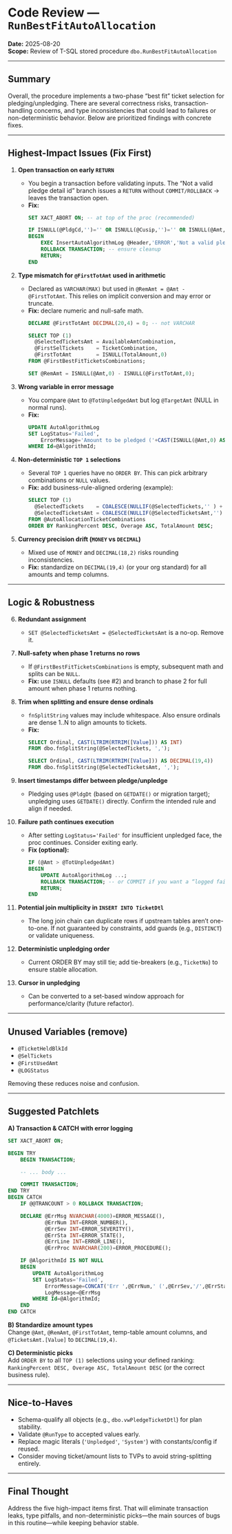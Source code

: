 # Code Review — `RunBestFitAutoAllocation`

**Date:** 2025-08-20  
**Scope:** Review of T-SQL stored procedure `dbo.RunBestFitAutoAllocation`

---

## Summary
Overall, the procedure implements a two-phase “best fit” ticket selection for pledging/unpledging. There are several correctness risks, transaction-handling concerns, and type inconsistencies that could lead to failures or non-deterministic behavior. Below are prioritized findings with concrete fixes.

---

## Highest-Impact Issues (Fix First)

1. **Open transaction on early `RETURN`**
   - You begin a transaction before validating inputs. The “Not a valid pledge detail id” branch issues a `RETURN` without `COMMIT/ROLLBACK` → leaves the transaction open.
   - **Fix:**
     ```sql
     SET XACT_ABORT ON; -- at top of the proc (recommended)

     IF ISNULL(@PldgCd,'')='' OR ISNULL(@Cusip,'')='' OR ISNULL(@Amt,0)=0
     BEGIN
         EXEC InsertAutoAlgorithmLog @Header,'ERROR','Not a valid pledge detail id','Not a valid pledge detail id';
         ROLLBACK TRANSACTION; -- ensure cleanup
         RETURN;
     END
     ```

2. **Type mismatch for `@FirstTotAmt` used in arithmetic**
   - Declared as `VARCHAR(MAX)` but used in `@RemAmt = @Amt - @FirstTotAmt`. This relies on implicit conversion and may error or truncate.
   - **Fix:** declare numeric and null-safe math.
     ```sql
     DECLARE @FirstTotAmt DECIMAL(20,4) = 0; -- not VARCHAR

     SELECT TOP (1)
       @SelectedTicketsAmt = AvailableAmtCombination,
       @FirstSelTickets    = TicketCombination,
       @FirstTotAmt        = ISNULL(TotalAmount,0)
     FROM @FirstBestFitTicketsCombinations;

     SET @RemAmt = ISNULL(@Amt,0) - ISNULL(@FirstTotAmt,0);
     ```

3. **Wrong variable in error message**
   - You compare `@Amt` to `@TotUnpledgedAmt` but log `@TargetAmt` (NULL in normal runs).
   - **Fix:**
     ```sql
     UPDATE AutoAlgorithmLog
     SET LogStatus='Failed',
         ErrorMessage='Amount to be pledged ('+CAST(ISNULL(@Amt,0) AS VARCHAR(50))+') exceeds the available face ('+CAST(ISNULL(@TotUnpledgedAmt,0) AS VARCHAR(50))+')'
     WHERE Id=@AlgorithmId;
     ```

4. **Non-deterministic `TOP 1` selections**
   - Several `TOP 1` queries have no `ORDER BY`. This can pick arbitrary combinations or `NULL` values.
   - **Fix:** add business-rule-aligned ordering (example):
     ```sql
     SELECT TOP (1)
       @SelectedTickets    = COALESCE(NULLIF(@SelectedTickets,'' ) + ',', '') + TicketCombination,
       @SelectedTicketsAmt = COALESCE(NULLIF(@SelectedTicketsAmt,'') + ',', '') + AvailableAmtCombination
     FROM @AutoAllocationTicketCombinations
     ORDER BY RankingPercent DESC, Overage ASC, TotalAmount DESC;
     ```

5. **Currency precision drift (`MONEY` vs `DECIMAL`)**
   - Mixed use of `MONEY` and `DECIMAL(18,2)` risks rounding inconsistencies.
   - **Fix:** standardize on `DECIMAL(19,4)` (or your org standard) for all amounts and temp columns.

---

## Logic & Robustness

6. **Redundant assignment**
   - `SET @SelectedTicketsAmt = @SelectedTicketsAmt` is a no-op. Remove it.

7. **Null-safety when phase 1 returns no rows**
   - If `@FirstBestFitTicketsCombinations` is empty, subsequent math and splits can be `NULL`.
   - **Fix:** use `ISNULL` defaults (see #2) and branch to phase 2 for full amount when phase 1 returns nothing.

8. **Trim when splitting and ensure dense ordinals**
   - `fnSplitString` values may include whitespace. Also ensure ordinals are dense 1..N to align amounts to tickets.
   - **Fix:**
     ```sql
     SELECT Ordinal, CAST(LTRIM(RTRIM([Value])) AS INT)
     FROM dbo.fnSplitString(@SelectedTickets, ',');

     SELECT Ordinal, CAST(LTRIM(RTRIM([Value])) AS DECIMAL(19,4))
     FROM dbo.fnSplitString(@SelectedTicketsAmt, ',');
     ```

9. **Insert timestamps differ between pledge/unpledge**
   - Pledging uses `@PldgDt` (based on `GETDATE()` or migration target); unpledging uses `GETDATE()` directly. Confirm the intended rule and align if needed.

10. **Failure path continues execution**
    - After setting `LogStatus='Failed'` for insufficient unpledged face, the proc continues. Consider exiting early.
    - **Fix (optional):**
      ```sql
      IF (@Amt > @TotUnpledgedAmt)
      BEGIN
          UPDATE AutoAlgorithmLog ...;
          ROLLBACK TRANSACTION; -- or COMMIT if you want a “logged failure” without changes
          RETURN;
      END
      ```

11. **Potential join multiplicity in `INSERT INTO TicketDtl`**
    - The long join chain can duplicate rows if upstream tables aren’t one-to-one. If not guaranteed by constraints, add guards (e.g., `DISTINCT`) or validate uniqueness.

12. **Deterministic unpledging order**
    - Current ORDER BY may still tie; add tie-breakers (e.g., `TicketNo`) to ensure stable allocation.

13. **Cursor in unpledging**
    - Can be converted to a set-based window approach for performance/clarity (future refactor).

---

## Unused Variables (remove)

- `@TicketHeldBlkId`
- `@SelTickets`
- `@FirstUsedAmt`
- `@LOGStatus`

Removing these reduces noise and confusion.

---

## Suggested Patchlets

**A) Transaction & CATCH with error logging**
```sql
SET XACT_ABORT ON;

BEGIN TRY
    BEGIN TRANSACTION;

    -- ... body ...

    COMMIT TRANSACTION;
END TRY
BEGIN CATCH
    IF @@TRANCOUNT > 0 ROLLBACK TRANSACTION;

    DECLARE @ErrMsg NVARCHAR(4000)=ERROR_MESSAGE(),
            @ErrNum INT=ERROR_NUMBER(),
            @ErrSev INT=ERROR_SEVERITY(),
            @ErrSta INT=ERROR_STATE(),
            @ErrLine INT=ERROR_LINE(),
            @ErrProc NVARCHAR(200)=ERROR_PROCEDURE();

    IF @AlgorithmId IS NOT NULL
    BEGIN
        UPDATE AutoAlgorithmLog
        SET LogStatus='Failed',
            ErrorMessage=CONCAT('Err ',@ErrNum,' (',@ErrSev,'/',@ErrSta,') at line ',@ErrLine,' in ',ISNULL(@ErrProc,'<adhoc>')),
            LogMessage=@ErrMsg
        WHERE Id=@AlgorithmId;
    END
END CATCH
```

**B) Standardize amount types**  
Change `@Amt`, `@RemAmt`, `@FirstTotAmt`, temp-table amount columns, and `@TicketsAmt.[Value]` to `DECIMAL(19,4)`.

**C) Deterministic picks**  
Add `ORDER BY` to all `TOP (1)` selections using your defined ranking: `RankingPercent DESC, Overage ASC, TotalAmount DESC` (or the correct business rule).

---

## Nice-to-Haves

- Schema-qualify all objects (e.g., `dbo.vwPledgeTicketDtl`) for plan stability.
- Validate `@RunType` to accepted values early.
- Replace magic literals (`'Unpledged'`, `'System'`) with constants/config if reused.
- Consider moving ticket/amount lists to TVPs to avoid string-splitting entirely.

---

## Final Thought
Address the five high-impact items first. That will eliminate transaction leaks, type pitfalls, and non-deterministic picks—the main sources of bugs in this routine—while keeping behavior stable.
